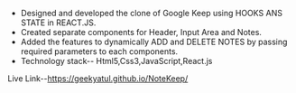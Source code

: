 * Designed and developed  the clone of Google Keep using HOOKS ANS STATE in REACT.JS.
* Created separate components for Header, Input Area and Notes.
* Added the features to dynamically ADD and DELETE NOTES by passing required parameters to each components.
* Technology stack-- Html5,Css3,JavaScript,React.js

Live Link--https://geekyatul.github.io/NoteKeep/
